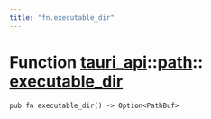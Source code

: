```yaml
---
title: "fn.executable_dir"
---
```


# Function [tauri_api](/docs/api/rust/tauri_api/../index.html)::​[path](/docs/api/rust/tauri_api/index.html)::​[executable_dir](/docs/api/rust/tauri_api/)

    pub fn executable_dir() -> Option<PathBuf>

      